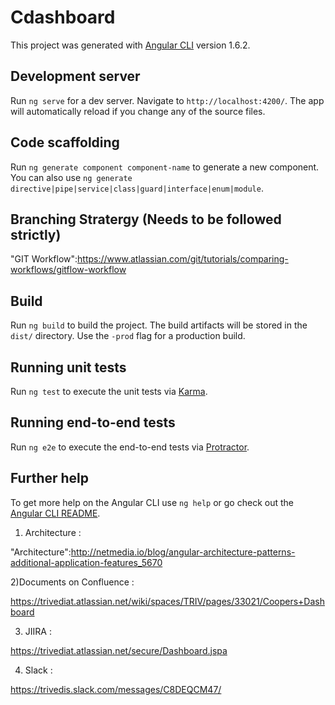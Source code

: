 # Cdashboard

This project was generated with [Angular CLI](https://github.com/angular/angular-cli) version 1.6.2.

## Development server

Run `ng serve` for a dev server. Navigate to `http://localhost:4200/`. The app will automatically reload if you change any of the source files.

## Code scaffolding

Run `ng generate component component-name` to generate a new component. You can also use `ng generate directive|pipe|service|class|guard|interface|enum|module`.

## Branching Stratergy  (Needs to be followed strictly)

"GIT Workflow":https://www.atlassian.com/git/tutorials/comparing-workflows/gitflow-workflow

## Build

Run `ng build` to build the project. The build artifacts will be stored in the `dist/` directory. Use the `-prod` flag for a production build.

## Running unit tests

Run `ng test` to execute the unit tests via [Karma](https://karma-runner.github.io).

## Running end-to-end tests

Run `ng e2e` to execute the end-to-end tests via [Protractor](http://www.protractortest.org/).

## Further help

To get more help on the Angular CLI use `ng help` or go check out the [Angular CLI README](https://github.com/angular/angular-cli/blob/master/README.md).

1) Architecture : 

"Architecture":http://netmedia.io/blog/angular-architecture-patterns-additional-application-features_5670

2)Documents on Confluence : 

https://trivediat.atlassian.net/wiki/spaces/TRIV/pages/33021/Coopers+Dashboard

3) JIIRA : 

https://trivediat.atlassian.net/secure/Dashboard.jspa

4) Slack : 

https://trivedis.slack.com/messages/C8DEQCM47/



